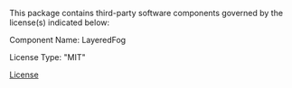 This package contains third-party software components governed by the license(s) indicated below:

Component Name: LayeredFog

License Type: "MIT"

[License](https://github.com/voodoocado/LayeredFog/blob/master/LICENSE.md)